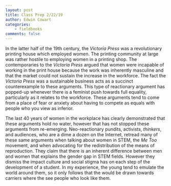 ```yaml
---
layout: post
title: Class Prep 2/22/19
author: Edwin Cowart
categories:
    - fieldbooks
comments: false
---
```


In the latter half of the 19th century, the *Victoria Press* was a revolutionary printing house which employed women. The printing community at large was rather hostile to employing women in a printing shop. The contemporaries to the *Victoria Press* argued that women were incapable of working in the print house because the work was inherently masculine and that the market could not sustain the increase in the workforce. The fact the *Victoria Press* was a sustainable business acts as a succinct counterexample to these arguments. This type of reactionary argument has popped-up whenever there is a feminist push towards full equality, particularly as it relates to the workforce. These arguments tend to come from a place of fear or anxiety about having to compete as equals with people who you view as inferior.

The last 40 years of women in the workplace has clearly demonstrated that these arguments hold no water, however that has not stopped these arguments from re-emerging. Neo-reactionary pundits, activists, *thinkers*, and audiences, who are a dime a dozen on the Internet, retread many of these same arguments when talking about women in STEM, the *Me Too* movement, and when advocating for the redistribution of the means of reproduction. They claim that there is an inherent difference between men and women that explains the gender gap in STEM fields. However they dismiss the impact culture and social stigma has on each step of the development of a student. In my experience, the young tend to emulate the world around them, so it only follows that the would be drawn towards carriers where the see people who look like them.